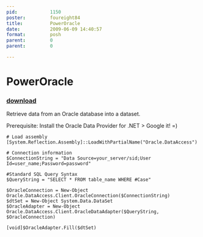 ```yaml
---
pid:            1150
poster:         foureight84
title:          PowerOracle
date:           2009-06-09 14:40:57
format:         posh
parent:         0
parent:         0

---
```


# PowerOracle

### [download](1150.ps1)

Retrieve data from an Oracle database into a dataset.

Prerequisite: Install the Oracle Data Provider for .NET > Google it! =)

```posh
# Load assembly
[System.Reflection.Assembly]::LoadWithPartialName("Oracle.DataAccess")

# Connection information
$ConnectionString = "Data Source=your_server/sid;User Id=user_name;Password=password"

#Standard SQL Query Syntax
$QueryString = "SELECT * FROM table_name WHERE #Case"

$OracleConnection = New-Object Oracle.DataAccess.Client.OracleConnection($ConnectionString)
$dtSet = New-Object System.Data.DataSet
$OracleAdapter = New-Object Oracle.DataAccess.Client.OracleDataAdapter($QueryString, $OracleConnection)

[void]$OracleAdapter.Fill($dtSet)
```
